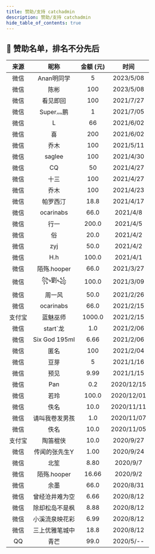 ```yaml
---
title: 赞助/支持 catchadmin
description: 赞助/支持 catchadmin
hide_table_of_contents: true
---
```


## 🎉 赞助名单，排名不分先后

| 来源 | 昵称 | 金额 (元)|时间
| :----: | :----:| :----: | :----: |
|微信|	Anan明同学|	5	|2023/5/08|
|微信|	陈彬|	100	|2023/5/08|
|微信|	看见即回|	100	|2021/7/27|
|微信|	Super灬鹏	|1	|2021/7/05|
|微信|	L|	66|	2021/6/02|
|微信|	喜|	200	|2021/6/02|
|微信|	乔木|	100	|2021/5/11|
|微信|	saglee|	100	|2021/4/30|
|微信|	CQ	|50	|2021/4/27|
|微信|	十三|	100	|2021/4/27|
|微信|	乔木|	100|	2021/4/23|
|微信|	帕罗西汀|	18.8	|2021/4/17|
|微信|	ocarinabs|	66.0	|2021/4/8|
|微信|	行一|	200.0	|2021/4/5|
|微信|	俗|	20.0	|2021/4/2|
|微信|	zyj|	50.0	|2021/4/2|
|微信|	H.h	|100.0	|2021/4/1|
|微信|	陌殇.hooper	|66.0	|2021/3/27|
|微信|	꧂劉꧁|	100.0	|2021/3/09|
|微信|	周一风|	50.0	|2021/2/26|
|微信|	ocarinabs|	66.0|	2021/2/15|
|支付宝|	蓝魅巫师|	1000.0|	2021/2/15|
|微信|	start`龙|	1.0|	2021/2/06|
|微信|	Six God 195ml|	6.66|	2021/2/06|
|微信|	匿名|	100	|2021/2/04|
|微信|	豆芽|	5	|2021/1/16|
|微信|	预见|	9.99|	2021/1/15|
|微信|	Pan	|0.2	|2020/12/15|
|微信|	若玲	|100.0|	2020/12/01|
| 微信 | 佚名 | 10.0 | 2020/11/11 |
| 微信 | 请叫我卷发男孩 | 1.0 | 2020/11/07 |
| 微信 | 佚名 | 10.0 | 2020/11/05 |
| 支付宝 | 陶笛棍侠 | 10.0 | 2020/9/27 |
| 微信 | 传闻的张先生Y | 1.00| 2020/9/24 |
| 微信 | 北笙 | 8.80| 2020/9/7 |
| 微信 | 陌殇.hooper | 16.66| 2020/9/2 |
| 微信 | 余墨 | 66.0 | 2020/8/31 |
| 微信 | 曾经沧井难为空 | 6.66 | 2020/8/12 |
| 微信 | 除却松岛不是枫 | 8.88 | 2020/8/12 |
| 微信 | 小溪流泉映花彩 | 6.99 | 2020/8/12 |
| 微信 | 三上优雅笔城中 | 18.8 | 2020/8/12 |
| QQ | 青芒 | 99.0 | 2020/5/-- |


